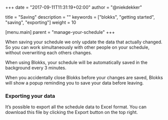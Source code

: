 +++
date            = "2017-09-11T11:31:19+02:00"
author          = "@niekdekker"

title           = "Saving"
description     = ""
keywords        = ["blokks", "getting started", "saving", "exporting"]
weight          = 10

[menu.main]
parent          = "manage-your-schedule"
+++

When saving your schedule we only update the data that actually changed. So you can work simultaneously with other people on your schedule, without overwriting each others changes.

When using Blokks, your schedule will be automatically saved in the background every 3 minutes.

When you accidentally close Blokks before your changes are saved, Blokks will show a popup reminding you to save your data before leaving.

### Exporting your data
It’s possible to export all the schedule data to Excel format. You can download this file by <span class='action'>clicking the <span class='ui'>Export</span> button</span> on the top right.